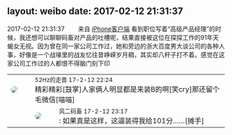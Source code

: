 layout: weibo
date: 2017-02-12 21:31:37
---
<meta name="referrer" content="no-referrer" />

2017-02-12 21:31:37  &nbsp;&nbsp;&nbsp;&nbsp;&nbsp;&nbsp; 来自 <a href="http://app.weibo.com/t/feed/9ksdit" rel="nofollow">iPhone客户端</a>
看到职位写着“高级产品经理”的时候，我还想可以聊聊码畜对产品的吐槽呢，结果直接被这位在探探工作的91年天蝎女无视。因为曾在同一家公司工作过，她和旁边的浙大百度男大谈公司的各种人事，好像是一个战壕里的战友忆往昔峥嵘岁月稠，其实却八杆子打不着。感觉在这家公司工作过的人都恨不得脑门刻下印 ​​​

<table style="width: 100%;">
  <tr>
    <td style="width: 40px;"><img style="border-radius:50%" src="https://tva4.sinaimg.cn/crop.0.0.180.180.50/8beaf773jw1e8qgp5bmzyj2050050aa8.jpg?KID=imgbed,tva&Expires=1624464133&ssig=rz1qnddjj4"></td>
    <td colspan="2"><small>52Hz的走兽 17-2-12 22:24</small><br/>精彩精彩[鼓掌]人家俩人明显都是来装B的啊[笑cry]那还留个毛微信[喵喵]</td>
  </tr>
  <tr>
    <td/>
    <td style="width: 40px;"><img style="border-radius:50%" src="https://tva3.sinaimg.cn/crop.0.0.639.639.50/6d2a6003jw8f3idy69w2gj20hs0hrt9g.jpg?KID=imgbed,tva&Expires=1624464133&ssig=iRKSCO4fk8"></td>
    <td><small>风二码畜 17-2-12 23:17</small><br/>: 如果真是这样，这逼装得我给101分……[摊手]</td>
  </tr>
</table>

